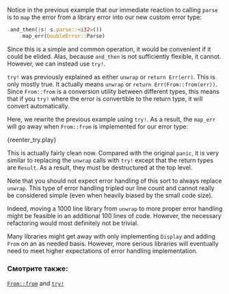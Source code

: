 Notice in the previous example that our immediate reaction to calling
`parse` is to `map` the error from a library error into our new custom
error type:

```rust
.and_then(|s| s.parse::<i32>())
    .map_err(DoubleError::Parse)
```

Since this is a simple and common operation, it would be convenient if it
could be elided. Alas, because `and_then` is not sufficiently flexible, it
cannot. However, we can instead use `try!`.

`try!` was previously explained as either `unwrap` or `return Err(err)`.
This is only mostly true. It actually means `unwrap` or
`return Err(From::from(err))`. Since `From::from` is a conversion utility
between different types, this means that if you `try!` where the error is
convertible to the return type, it will convert automatically.

Here, we rewrite the previous example using `try!`. As a result, the
`map_err` will go away when `From::from` is implemented for our error type:

{reenter_try.play}

This is actually fairly clean now. Compared with the original `panic`, it
is very similar to replacing the `unwrap` calls with `try!` except that the
return types are `Result`. As a result, they must be destructured at the
top level.

Note that you should not expect error handling of this sort to always
replace `unwrap`. This type of error handling tripled our line count and
cannot really be considered simple (even when heavily biased by the small
code size).

Indeed, moving a 1000 line library from `unwrap` to more proper error
handling might be feasible in an additional 100 lines of code. However, the
necessary refactoring would most definitely not be trivial.

Many libraries might get away with only implementing `Display` and
adding `From` on an as needed basis. However, more serious libraries will
eventually need to meet higher expectations of error handling implementation.

### Смотрите также:

[`From::from`][from] and [`try!`][try]

[from]: https://doc.rust-lang.org/std/convert/trait.From.html
[try]: https://doc.rust-lang.org/std/macro.try!.html
